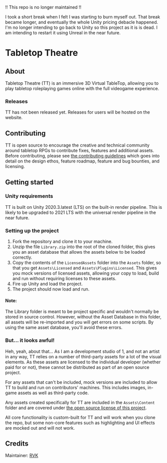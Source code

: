 !! This repo is no longer maintained !!

I took a short break when I felt I was starting to burn myself out. That break became longer, and eventually the whole Unity pricing debacle happened. I'm no longer intending to go back to Unity so this project as it is is dead. I am intending to restart it using Unreal in the near future.


# Tabletop Theatre

## About

Tabletop Theatre (TT) is an immersive 3D Virtual TableTop, allowing you to play tabletop roleplaying games online with the full videogame experience.

### Releases

TT has not been released yet. Releases for users will be hosted on the website.

## Contributing

TT is open source to encourage the creative and technical community around tabletop RPGs to contribute fixes, features and additional assets. Before contributing, please see [the contributing guidelines](https://github.com/ThatRobVK/Tabletop-Theatre/blob/main/CONTRIBUTING.md) which goes into detail on the design ethos, feature roadmap, feature and bug bounties, and licensing.

## Getting started

### Unity requirements

TT is built on Unity 2020.3.latest (LTS) on the built-in render pipeline. This is likely to be upgraded to 2021 LTS with the universal render pipeline in the near future. 

### Setting up the project

1. Fork the repository and clone it to your machine.
1. Unzip the file `Library.zip` into the root of the cloned folder, this gives you an asset database that allows the assets below to be loaded correctly.
1. Copy the contents of the `LicensedAssets` folder into the `Assets` folder, so that you get `Assets\Licensed` and `Assets\Plugins\Licensed`. This gives you mock versions of licensed assets, allowing your copy to load, build and run without requiring licenses to these assets.
1. Fire up Unity and load the project.
1. The project should now load and run.

#### Note:
The Library folder is meant to be project specific and wouldn't normally be stored in source control. However, without the Asset Database in this folder, all assets will be re-imported and you will get errors on some scripts. By using the same asset database, you'll avoid these errors.

### But... it looks awful!

Heh, yeah, about that... As I am a development studio of 1, and not an artist in any way, TT relies on a number of third-party assets for a lot of the visual elements. As these assets are licensed to the individual developer (whether paid for or not), these cannot be distributed as part of an open source project.

For any assets that can't be included, mock versions are included to allow TT to build and run on contributors' machines. This includes images, in-game assets as well as third-party code.

Any assets created specifically for TT are included in the `Assets\Content` folder and are covered under [the open source license of this project](https://github.com/ThatRobVK/Tabletop-Theatre/blob/main/LICENSE).

All core functionality is custom-built for TT and will work when you clone the repo, but some non-core features such as highlighting and UI effects are mocked out and will not work.

## Credits

Maintainer: [RVK](https://github.com/ThatRobVK)

